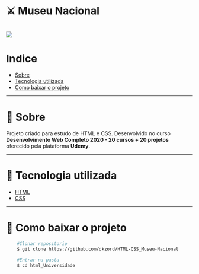 # ⚔ Museu Nacional

<h1>
    <img src="https://ik.imagekit.io/dkzord/museu-nacional_sj5vfG2_S.PNG">
</h1>

# Indice
- [Sobre](#-sobre)
- [Tecnologia utilizada](#-tecnologia-utilizada)
- [Como baixar o projeto](#-como-baixar-o-projeto)

---

# 📜 Sobre

Projeto criado para estudo de HTML e CSS. Desenvolvido no curso **Desenvolvimento Web Completo 2020 - 20 cursos + 20 projetos** oferecido pela plataforma **Udemy**.

---

# 📘 Tecnologia utilizada

- [HTML](https://www.w3schools.com/html/)
- [CSS](https://www.w3schools.com/css/)

---

# 📁 Como baixar o projeto

```bash
    #Clonar repositorio
    $ git clone https://github.com/dkzord/HTML-CSS_Museu-Nacional

    #Entrar na pasta
    $ cd html_Universidade
```